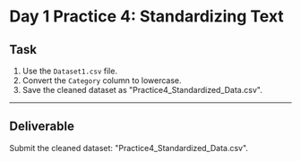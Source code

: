 # Day 1 Practice 4: Standardizing Text

## Task
1. Use the `Dataset1.csv` file.
2. Convert the `Category` column to lowercase.
3. Save the cleaned dataset as "Practice4_Standardized_Data.csv".

---

## Deliverable
Submit the cleaned dataset: "Practice4_Standardized_Data.csv".